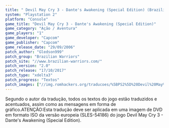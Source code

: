 ```yaml
---
title: " Devil May Cry 3 - Dante's Awakening (Special Edition) (Brazilian Warriors)"
system: "Playstation 2"
platform: "Console"
game_title: "Devil May Cry 3 - Dante's Awakening (Special Edition)"
game_category: "Ação / Aventura"
game_players: "1"
game_developer: "Capcom"
game_publisher: "Capcom"
game_release_date: "29/09/2006"
patch_author: "Gledson999"
patch_group: "Brazilian Warriors"
patch_site: "//www.brazilian-warriors.com/"
patch_version: "2.0"
patch_release: "17/10/2017"
patch_type: "xdelta3"
patch_progress: "Textos"
patch_images: ["//img.romhackers.org/traducoes/%5BPS2%5D%20Devil%20May%20Cry%203%20-%20Dante's%20Awakening%20Special%20Edition%20-%20Brazilian%20Warriors%20-%201.jpg","//img.romhackers.org/traducoes/%5BPS2%5D%20Devil%20May%20Cry%203%20-%20Dante's%20Awakening%20Special%20Edition%20-%20Brazilian%20Warriors%20-%202.jpg","//img.romhackers.org/traducoes/%5BPS2%5D%20Devil%20May%20Cry%203%20-%20Dante's%20Awakening%20Special%20Edition%20-%20Brazilian%20Warriors%20-%203.jpg"]
---
```

Segundo o autor da tradução, todos os textos do jogo estão traduzidos e acentuados, assim como as mensagens em forma de gráfico.ATENÇÃO:Esta tradução deve ser aplicada em uma imagem de DVD em formato ISO da versão europeia (SLES-54186) do jogo Devil May Cry 3 - Dante's Awakening (Special Edition).